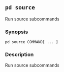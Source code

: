 ## `pd source`

Run source subcommands

### Synopsis

    pd source COMMAND[ ... ]

### Description

Run source subcommands

